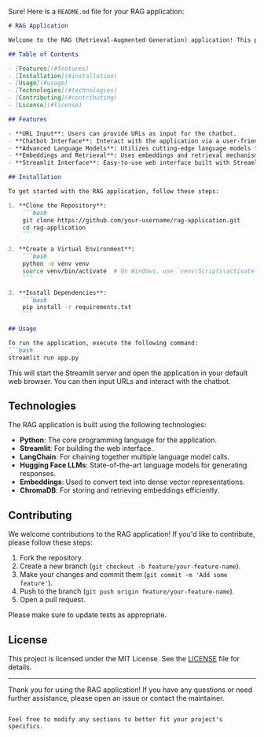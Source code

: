 Sure! Here is a `README.md` file for your RAG application:

```markdown
# RAG Application

Welcome to the RAG (Retrieval-Augmented Generation) application! This project is designed to take input URLs and provide answers to user queries through a chatbot interface. It leverages advanced language models and embeddings to deliver accurate and contextually relevant responses.

## Table of Contents

- [Features](#features)
- [Installation](#installation)
- [Usage](#usage)
- [Technologies](#technologies)
- [Contributing](#contributing)
- [License](#license)

## Features

- **URL Input**: Users can provide URLs as input for the chatbot.
- **Chatbot Interface**: Interact with the application via a user-friendly chatbot interface.
- **Advanced Language Models**: Utilizes cutting-edge language models from Hugging Face.
- **Embeddings and Retrieval**: Uses embeddings and retrieval mechanisms to enhance response accuracy.
- **Streamlit Interface**: Easy-to-use web interface built with Streamlit.

## Installation

To get started with the RAG application, follow these steps:

1. **Clone the Repository**:
    ```bash
    git clone https://github.com/your-username/rag-application.git
    cd rag-application
    ```

2. **Create a Virtual Environment**:
    ```bash
    python -m venv venv
    source venv/bin/activate  # On Windows, use `venv\Scripts\activate`
    ```

3. **Install Dependencies**:
    ```bash
    pip install -r requirements.txt
    ```

## Usage

To run the application, execute the following command:
```bash
streamlit run app.py
```

This will start the Streamlit server and open the application in your default web browser. You can then input URLs and interact with the chatbot.

## Technologies

The RAG application is built using the following technologies:

- **Python**: The core programming language for the application.
- **Streamlit**: For building the web interface.
- **LangChain**: For chaining together multiple language model calls.
- **Hugging Face LLMs**: State-of-the-art language models for generating responses.
- **Embeddings**: Used to convert text into dense vector representations.
- **ChromaDB**: For storing and retrieving embeddings efficiently.

## Contributing

We welcome contributions to the RAG application! If you'd like to contribute, please follow these steps:

1. Fork the repository.
2. Create a new branch (`git checkout -b feature/your-feature-name`).
3. Make your changes and commit them (`git commit -m 'Add some feature'`).
4. Push to the branch (`git push origin feature/your-feature-name`).
5. Open a pull request.

Please make sure to update tests as appropriate.

## License

This project is licensed under the MIT License. See the [LICENSE](LICENSE) file for details.

---

Thank you for using the RAG application! If you have any questions or need further assistance, please open an issue or contact the maintainer.
```

Feel free to modify any sections to better fit your project's specifics.
